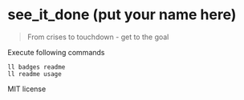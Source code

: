 # see_it_done (put your name here)
>From crises to touchdown - get to the goal

Execute following commands
```
ll badges readme
ll readme usage
```

MIT license